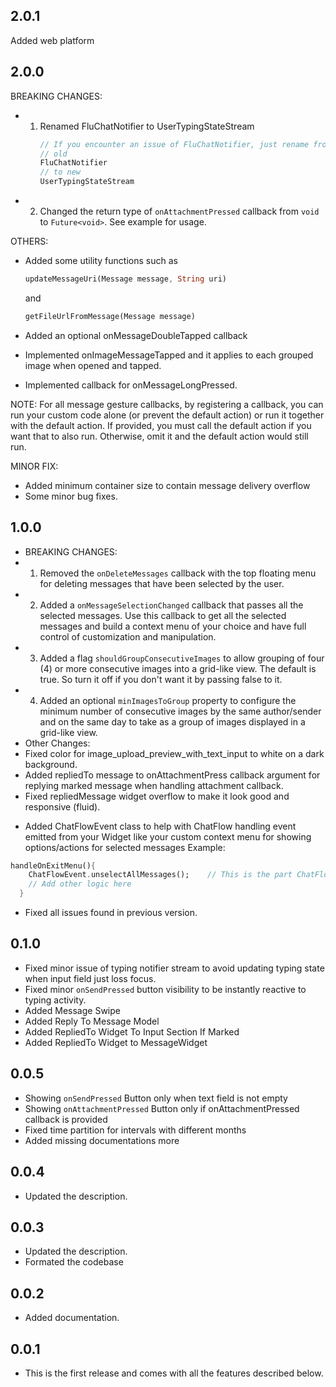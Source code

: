 ## 2.0.1
Added web platform

## 2.0.0
BREAKING CHANGES:
* 1. Renamed FluChatNotifier to UserTypingStateStream
      ```dart
      // If you encounter an issue of FluChatNotifier, just rename from
      // old
      FluChatNotifier
      // to new
      UserTypingStateStream
      ```
* 2. Changed the return type of `onAttachmentPressed` callback from `void` to `Future<void>`. See example for usage.

OTHERS:
* Added some utility functions such as
  ```dart
  updateMessageUri(Message message, String uri)
  ```
  and 

  ```dart
  getFileUrlFromMessage(Message message)
  ```
* Added an optional onMessageDoubleTapped callback
* Implemented onImageMessageTapped and it applies to each grouped image when opened and tapped.
* Implemented callback for onMessageLongPressed.

NOTE: For all message gesture callbacks, by registering a callback, you can run your custom code alone (or prevent the default action) or run it together with the default action. If provided, you must call the default action if you want that to also run. Otherwise, omit it and the default action would still run.



MINOR FIX:
* Added minimum container size to contain message delivery overflow
* Some minor bug fixes.


## 1.0.0
* BREAKING CHANGES:
* 1. Removed the `onDeleteMessages` callback with the top floating menu for deleting messages that have been selected by the user.
* 2. Added a `onMessageSelectionChanged` callback that passes all the selected messages. Use this callback to get all the selected messages and build a context menu of your choice and have full control of customization and manipulation.
* 3. Added a flag `shouldGroupConsecutiveImages` to allow grouping of four (4) or more consecutive images into a grid-like view. The default is true. So turn it off if you don't want it by passing false to it.
* 4. Added an optional `minImagesToGroup` property to configure the minimum number of consecutive images by the same author/sender and on the same day to take as a group of images displayed in a grid-like view.
* Other Changes:
* Fixed color for image_upload_preview_with_text_input to white on a dark background.
* Added repliedTo message to onAttachmentPress callback argument for replying marked message when handling attachment callback.
* Fixed repliedMessage widget overflow to make it look good and responsive (fluid).
<!-- * Added `shouldOverrideDefaultMessageLongPress` to either ovveride the default message long press effect. -->

* Added ChatFlowEvent class to help with ChatFlow handling event emitted from your Widget like your custom context menu for showing options/actions for selected messages
Example:
```dart
handleOnExitMenu(){
    ChatFlowEvent.unselectAllMessages();    // This is the part ChatFlowEvent is used.
    // Add other logic here
  }
```

* Fixed all issues found in previous version.

## 0.1.0
* Fixed minor issue of typing notifier stream to avoid updating typing state when input field just loss focus.
* Fixed minor `onSendPressed` button visibility to be instantly reactive to typing activity.
* Added Message Swipe
* Added Reply To Message Model
* Added RepliedTo Widget To Input Section If Marked
* Added RepliedTo Widget to MessageWidget

## 0.0.5
* Showing `onSendPressed` Button only when text field is not empty
* Showing `onAttachmentPressed` Button only if onAttachmentPressed callback is provided
* Fixed time partition for intervals with different months
* Added missing documentations more

## 0.0.4

* Updated the description.

## 0.0.3

* Updated the description.
* Formated the codebase

## 0.0.2

* Added documentation.


## 0.0.1

* This is the first release and comes with all the features described below.

